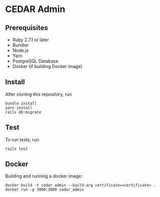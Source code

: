 # CEDAR Admin

## Prerequisites

* Ruby 2.7.1 or later
* Bundler
* Node.js
* Yarn
* PostgreSQL Database
* Docker (if building Docker image)

## Install

After cloning this repository, run

```
bundle install
yarn install
rails db:migrate
```

## Test

To run tests, run

```
rails test
```

## Docker

Building and running a docker image:

```
docker build -t cedar_admin --build-arg certificate=<certificate> .
docker run -p 3000:3000 cedar_admin
```
